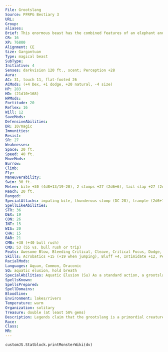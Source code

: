 ```yaml
---
File: Grootslang
Source: PFRPG Bestiary 3
URL: 
Group: 
aliases: 
Brief: This enormous beast has the combined features of an elephant and a serpent. Its tremendous maw sports six frightening tusks.
CR: 16
XP: 76800
Alignment: CE
Size: Gargantuan
Type: magical beast
SubType: 
Initiative: 4
Senses: darkvision 120 ft., scent; Perception +28
Aura: 
AC: 31, touch 11, flat-footed 26
ACMods: (+4 Dex, +1 dodge, +20 natural, -4 size)
HP: 283
HD: (21d10+168)
HPMods: 
Fortitude: 20
Reflex: 16
Will: 12
SaveMods: 
DefensiveAbilities: 
DR: 10/magic
Immunities: 
Resist: 
SR: 27
Weaknesses: 
Space: 20 ft.
Speed: 40 ft.
MoveMods: 
Burrow: 
Climb: 
Fly: 
Maneuverability: 
Swim: 30 ft.
Melee: bite +30 (4d8+13/19-20), 2 stomps +27 (2d6+6), tail slap +27 (2d6+6)
Reach: 20 ft.
Ranged: 
SpecialAttacks: impaling bite, thunderous stomp (DC 28), trample (2d6+19, DC 33)
SpellLikeAbilities: 
STR: 36
DEX: 19
CON: 26
INT: 15
WIS: 20
CHA: 15
BAB: 21
CMB: +38 (+40 bull rush)
CMD: 53 (55 vs. bull rush or trip)
Feats: Awesome Blow, Bleeding Critical, Cleave, Critical Focus, Dodge, Improved Bull Rush, Improved Critical (bite), Mobility, Multiattack, Power Attack, Spring Attack
Skills: Acrobatics +15 (+19 when jumping), Bluff +4, Intimidate +12, Perception +28, Sense Motive +13, Stealth +10, Swim +45
RacialMods: 
Languages: Aquan, Common, Draconic
SQ: aquatic elusion, hold breath
SpecialAbilities: Aquatic Elusion (Su) As a standard action, a grootslang that is fully immersed in water can teleport to another body of water without error. This ability functions like tree stride, but the grootslang can exit from any body of water within 1 mile so long as both the entry and exit are wide enough for the creature to enter.  Impaling Bite (Ex) A grootslang can make a bite attack against any creature it is grappling. If this attack hits, it is automatically treated as a critical threat.  Thunderous Stomp (Ex) As a full-round action, a grootslang can rear up on its serpentine body to bring its massive forelimbs down with awesome force. The grootslang chooses two adjacent targets to be affected as though trampling them. In addition, each creature within 10 feet must make a DC 28 Reflex save or be knocked prone. The save DC is Constitution-based.
SpellsKnown: 
SpellsPrepared: 
SpellDomains: 
Bloodline: 
Environment: lakes/rivers
Temperature: warm
Organization: solitary
Treasure: double (at least 50% gems)
Description: Legends claim that the grootslang is a primordial creature as old as the world itself. Such tales state that in those ancient days, the gods-new to the crafting of things- made a terrible mistake in the grootslang's creation, for they gave it tremendous strength, cunning, and intellect. Upon realizing their mistake, the gods split the grootslang into separate creatures and thus created the first elephants and the first snakes. But one of the original grootslangs escaped, and from this first sire all other grootslangs were born. Scholars debate the veracity of such stories, and have looked to either biological or magical explanations of the creature's origins, but nevertheless bards and sages alike agree that the grootslang's fearsome reputation is well deserved.  A grootslang's thick, leathery hide has a metallic sheen and a dull copper color, shot through with thin veins of green. Both males and females grow to a length of 60 feet and stand 20 feet tall. Little differentiation exists between sexes save for a lighter green hue to the female's hide. Grootslangs can weigh 20 tons and live up to 500 years.  All grootslangs covet gems, particularly diamonds, and despite the creatures' lust for cruelty, victims can often bargain for their freedom by offering a grootslang enough precious gems.
Race: 
Class: 
MR: 
---
```

```dataviewjs
customJS.Statblock.printMonsterWiki(dv)
```
